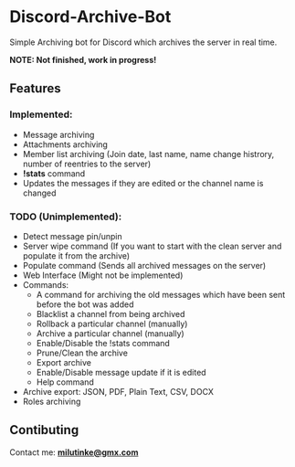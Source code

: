 # Discord-Archive-Bot

Simple Archiving bot for Discord which archives the server in real time.

**NOTE: Not finished, work in progress!**

## Features

### Implemented:

- Message archiving
- Attachments archiving
- Member list archiving (Join date, last name, name change histrory, number of reentries to the server)
- **!stats** command
- Updates the messages if they are edited or the channel name is changed

### TODO (Unimplemented):

- Detect message pin/unpin
- Server wipe command (If you want to start with the clean server and populate it from the archive)
- Populate command (Sends all archived messages on the server)
- Web Interface (Might not be implemented)
- Commands:
  - A command for archiving the old messages which have been sent before the bot was added
  - Blacklist a channel from being archived
  - Rollback a particular channel (manually)
  - Archive a particular channel (manually)
  - Enable/Disable the !stats command
  - Prune/Clean the archive
  - Export archive
  - Enable/Disable message update if it is edited
  - Help command
- Archive export: JSON, PDF, Plain Text, CSV, DOCX
- Roles archiving

## Contibuting

Contact me: **milutinke@gmx.com**
